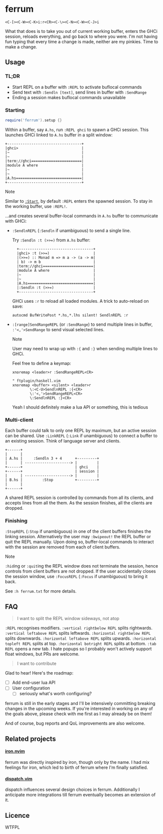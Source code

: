 # ferrum

    <C-[><C-W><C-K>i:r<CR><C-\><C-N><C-W><C-J>i

What that does is to take you out of current working buffer,
enters the GHCi session, reloads everything, and go back to where you were.
I'm not having fun typing that every time a change is made,
neither are my pinkies. Time to make a change.

## Usage

### TL;DR

- Start REPL on a buffer with `:REPL` to activate buflocal commands
- Send text with `:Sendln [text]`, send lines in buffer with `:SendRange`
- Ending a session makes buflocal commands unavailable

### Starting

```lua
require('ferrum').setup {}
```

Within a buffer, say `A.hs`, run `:REPL ghci` to spawn a GHCi session.
This launches GHCi linked to `A.hs` buffer in a split window:


    +----------------------------------+
    |ghci>                             |
    |~                                 |
    |~                                 |
    |term://ghci=======================|
    |module A where                    |
    |~                                 |
    |~                                 |
    |A.hs==============================|
    +----------------------------------+

> [!NOTE]
> Similar to [`:Start`](https://github.com/tpope/vim-dispatch),
> by default `:REPL` enters the spawned session.
> To stay in the working buffer, use `:REPL!`.

...and creates several buffer-local commands in `A.hs` buffer
to communicate with GHCi:

- `:SendlnREPL` (`:Sendln` if unambiguous) to send a single line.

    Try `:Sendln :t (>>=)` from `A.hs` buffer:

        +----------------------------------+
        |ghci> :t (>>=)                    |
        |(>>=) :: Monad m => m a -> (a -> m|
        | b) -> m b                        |
        |term://ghci=======================|
        |module A where                    |
        |~                                 |
        |~                                 |
        |A.hs==============================|
        |:Sendln :t (>>=)                  |
        +----------------------------------+

    GHCi uses `:r` to reload all loaded modules. A trick to auto-reload on save:

    ```vim
    autocmd BufWritePost *.hs,*.lhs silent! SendlnREPL :r
    ```

- `:[range]SendRangeREPL` (or `:SendRange`) to send multiple lines in buffer,
  `:'<,'>SendRange` to send visual selected lines.

    > [!NOTE]
    > User may need to wrap up with `:{` and `:}` when sending multiple lines to GHCi.

    Feel free to define a keymap:

    ```vim
    xnoremap <leader>r :SendRangeREPL<CR>
    ```
    ```vim
    " ftplugin/haskell.vim
    xnoremap <buffer> <silent> <leader>r 
            \:<C-U>SendlnREPL :{<CR>
            \:'<,'>SendRangeREPL<CR>
            \:SendlnREPL :}<CR>
    ```

    Yeah I should definitely make a lua API or something, this is tedious

### Multi-client

Each buffer could talk to only one REPL by maximum,
but an active session can be shared.
Use `:LinkREPL` (`:Link` if unambiguous) to connect a buffer to an
existing session. Think of language server and clients.

    +------+
    |      |           
    | A.hs |     :Sendln 3 + 4      +---------+ 
    |      | ---------------------> |         |  
    +------+                        | ghci    |  
    +------+                        | session |  
    |      | ---------------------> |         |
    | B.hs |         :Stop          +---------+  
    |      |    
    +------+

A shared REPL session is controlled by commands from all its clients,
and accepts lines from all the them.
As the session finishes, all the clients are dropped.

### Finishing

`:StopREPL` (`:Stop` if unambiguous) in one of the client buffers finishes the linking session. 
Alternatively the user may `:bwipeout!` the REPL buffer or quit the REPL manually.
Upon doing so, buffer-local commands to interact with the session are removed from each of client buffers.

> [!NOTE]
> `:hid`ing or `:quit`ing the REPL window does not terminate the session,
> hence controls from client buffers are not dropped.
> If the user accidentally closes the session window,
> use `:FocusREPL` (`:Focus` if unambiguous) to bring it back.

See `:h ferrum.txt` for more details.

## FAQ

> I want to split the REPL window sideways, not atop

`:REPL` recognises modifiers.
`:vertical rightbelow REPL` splits rightwards. `:vertical leftabove REPL` splits leftwards.
`:horizontal rightbelow REPL` splits downwards. `:horizontal leftabove REPL` splits upwards.
`:horizontal topleft REPL` splits at top. `:horizontal botright REPL` splits at bottom.
`:tab REPL` opens a new tab.
I hate popups so I probably won't actively support float windows,
but PRs are welcome.

> I want to contribute

Glad to hear! Here's the roadmap:

- [ ] Add end-user lua API
- [ ] User configuration
    - [ ] seriously what's worth configuring?

ferrum is still in the early stages
and I'll be intensively committing
breaking changes in the upcoming weeks.
If you're interested in working on any of the goals above,
please check with me first as I may already be on them!

And of course, bug reports and QoL improvements are also welcome.

## Related projects

#### [iron.nvim](https://github.com/Vigemus/iron.nvim)

ferrum was directly inspired by iron, though only by the name.
I had mix feelings for iron, which led to birth of ferrum
where I'm finally satisfied.

#### [dispatch.vim](https://github.com/tpope/vim-dispatch)

dispatch influences several design choices in ferrum.
Additionally I anticipate more integrations
till ferrum eventually becomes an extension of it.

## Licence

WTFPL
